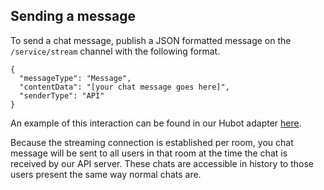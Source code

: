 Sending a message
---

To send a chat message, publish a JSON formatted message on the `/service/stream` channel with the following format.

```
{
  "messageType": "Message",
  "contentData": "[your chat message goes here]",
  "senderType": "API"
}
```

An example of this interaction can be found in our Hubot adapter [here](https://github.com/sococo/hubot-sococo/blob/master/source/sococo.coffee#L25-L32).

Because the streaming connection is established per room, you chat message will be sent to all users in that room at the time the chat is received by our API server. These chats are accessible in history to those users present the same way normal chats are.